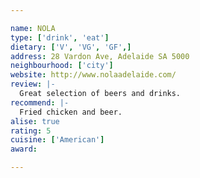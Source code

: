 ```yaml
---

name: NOLA
type: ['drink', 'eat']
dietary: ['V', 'VG', 'GF',]
address: 28 Vardon Ave, Adelaide SA 5000
neighbourhood: ['city']
website: http://www.nolaadelaide.com/
review: |-
  Great selection of beers and drinks.
recommend: |-
  Fried chicken and beer.
alise: true
rating: 5
cuisine: ['American']
award:

---
```

